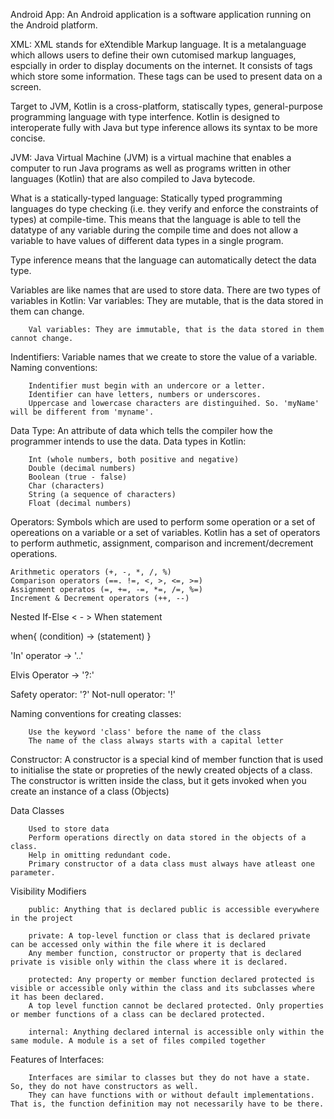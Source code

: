 Android App:
An Android application is a software application running on the Android platform.

XML:
XML stands for eXtendible Markup language. It is a metalanguage which allows users to define their own cutomised markup languages, espcially in order to display documents on the internet. It consists of tags which store some information. These tags can be used to present data on a screen.

Target to JVM, Kotlin is a cross-platform, statiscally types, general-purpose programming language with type interfence. Kotlin is designed to interoperate fully with Java but type inference allows its syntax to be more concise.

JVM:
Java Virtual Machine (JVM) is a virtual machine that enables a computer to run Java programs as well as programs written in other languages (Kotlin) that are also compiled to Java bytecode.

What is a statically-typed language:
Statically typed programming languages do type checking (i.e. they verify and enforce the constraints of types) at compile-time. This means that the language is able to tell the datatype of any variable during the compile time and does not allow a variable to have values of different data types in a single program.

Type inference means that the language can automatically detect the data type.

Variables are like names that are used to store data.
There are two types of variables in Kotlin:
Var variables: They are mutable, that is the data stored in them can change.

        Val variables: They are immutable, that is the data stored in them cannot change.

Indentifiers:
Variable names that we create to store the value of a variable.
Naming conventions:

        Indentifier must begin with an undercore or a letter.
        Identifier can have letters, numbers or underscores.
        Uppercase and lowercase characters are distinguihed. So. 'myName' will be different from 'myname'.

Data Type:
An attribute of data which tells the compiler how the programmer intends to use the data.
Data types in Kotlin:

        Int (whole numbers, both positive and negative)
        Double (decimal numbers)
        Boolean (true - false)
        Char (characters)
        String (a sequence of characters)
        Float (decimal numbers)

Operators:
Symbols which are used to perform some operation or a set of opereations on a variable or a set of variables. Kotlin has a set of operators to perform authmetic, assignment, comparison and increment/decrement operations.

    Arithmetic operators (+, -, *, /, %)
    Comparison operators (==. !=, <, >, <=, >=)
    Assignment operatos (=, +=, -=, *=, /=, %=)
    Increment & Decrement operators (++, --)

Nested If-Else < - > When statement

when{
(condition) -> (statement)
}

'In' operator -> '..'

Elvis Operator -> '?:'

Safety operator: '?'
Not-null operator: '!'

Naming conventions for creating classes:

        Use the keyword 'class' before the name of the class
        The name of the class always starts with a capital letter

Constructor:
A constructor is a special kind of member function that is used to initialise the state or propreties of the newly created objects of a class.
The constructor is written inside the class, but it gets invoked when you create an instance of a class (Objects)

Data Classes

        Used to store data
        Perform operations directly on data stored in the objects of a class.
        Help in omitting redundant code.
        Primary constructor of a data class must always have atleast one parameter.

Visibility Modifiers

        public: Anything that is declared public is accessible everywhere in the project

        private: A top-level function or class that is declared private can be accessed only within the file where it is declared
        Any member function, constructor or property that is declared private is visible only within the class where it is declared.

        protected: Any property or member function declared protected is visible or accessible only within the class and its subclasses where it has been declared.
        A top level function cannot be declared protected. Only properties or member functions of a class can be declared protected.

        internal: Anything declared internal is accessible only within the same module. A module is a set of files compiled together

Features of Interfaces:

        Interfaces are similar to classes but they do not have a state. So, they do not have constructors as well.
        They can have functions with or without default implementations. That is, the function definition may not necessarily have to be there.
